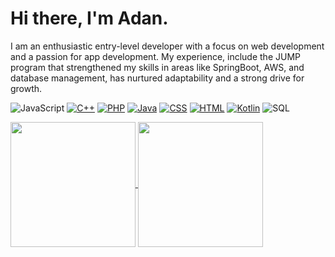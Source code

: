 # Hi there, I'm Adan. 

I am an enthusiastic entry-level developer with a focus on web development and a passion for app development.
My experience, include the JUMP program that strengthened my skills in areas like SpringBoot, AWS, and database management, has nurtured adaptability and a strong drive for growth. 
<!--
<img align="left" width="47%" src="https://github-readme-stats.vercel.app/api/top-langs/?username=viveroa2291&layout=compact"/> 
<img align="left" width="47%" src="https://github-readme-stats.vercel.app/api?username=viveroa2291&show_icons=true&theme=radical"/>
-->
![JavaScript](https://img.shields.io/badge/javascript%20-%23323330.svg?&style=for-the-badge&logo=javascript&logoColor=%23F7DF1E)
[![C++](https://img.shields.io/badge/C++-A8B9CC?style=for-the-badge&logo=c%2B%2B&logoColor=white)](https://github.com/viveroa2291/README.md)
[![PHP](https://img.shields.io/badge/PHP-777BB4?style=for-the-badge&logo=php&logoColor=white)](https://github.com/viveroa2291/README.md)
[![Java](https://img.shields.io/badge/Java-007396?style=for-the-badge&logo=java&logoColor=white)](https://github.com/viveroa2291/README.md)
[![CSS](https://img.shields.io/badge/CSS-1572B6?style=for-the-badge&logo=css3&logoColor=white)](https://github.com/viveroa2291/README.md)
[![HTML](https://img.shields.io/badge/HTML-E34F26?style=for-the-badge&logo=html5&logoColor=white)](https://github.com/viveroa2291/README.md)
[![Kotlin](https://img.shields.io/badge/Kotlin-0095D5?style=for-the-badge&logo=kotlin&logoColor=white)](https://github.com/viveroa2291/README.md)
![SQL](https://img.shields.io/badge/SQL-4169E1?style=for-the-badge&logo=postgresql&logoColor=fff)

<a href="https://github.com/viveroa2291/github-readme-stats">
  <img height=200 align="center" src="https://github-readme-stats.vercel.app/api?username=viveroa2291" />
</a>
<a href="https://github.com/viveroa2291/convoychat">
  <img height=200 align="center" src="https://github-readme-stats.vercel.app/api/top-langs?username=viveroa2291&layout=compact&langs_count=8&card_width=320" />
</a>
